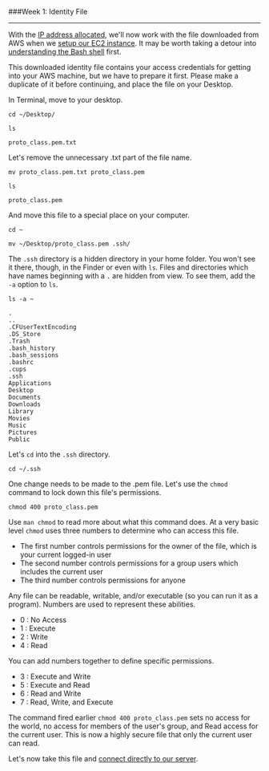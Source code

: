 ###Week 1: Identity File

-----

With the [IP address allocated](assignip.md), we'll now work with the file downloaded from AWS when we [setup our EC2 instance](server.md). It may be worth taking a detour into [understanding the Bash shell](bashintro.md) first. 

This downloaded identity file contains your access credentials for getting into your AWS machine, but we have to prepare it first. Please make a duplicate of it before continuing, and place the file on your Desktop.

In Terminal, move to your desktop.

`cd ~/Desktop/`

`ls`

`proto_class.pem.txt`

Let's remove the unnecessary .txt part of the file name.

`mv proto_class.pem.txt proto_class.pem`

`ls`

`proto_class.pem`

And move this file to a special place on your computer.

`cd ~`

`mv ~/Desktop/proto_class.pem .ssh/`

The `.ssh` directory is a hidden directory in your home folder. You won't see it there, though, in the Finder or even with `ls`. Files and directories which have names beginning with a `.` are hidden from view. To see them, add the `-a` option to `ls`.

`ls -a ~`

```
.			              			
..			            		
.CFUserTextEncoding	      		
.DS_Store		        			
.Trash						  
.bash_history					
.bash_sessions					
.bashrc					    
.cups										
.ssh			
Applications
Desktop
Documents
Downloads
Library
Movies
Music
Pictures
Public
```

Let's `cd` into the `.ssh` directory.

`cd ~/.ssh`

One change needs to be made to the .pem file. Let's use the `chmod` command to lock down this file's permissions.

`chmod 400 proto_class.pem`

Use `man chmod` to read more about what this command does. At a very basic level `chmod` uses three numbers to determine who can access this file. 

- The first number controls permissions for the owner of the file, which is your current logged-in user
- The second number controls permissions for a group users which includes the current user
- The third number controls permissions for anyone

Any file can be readable, writable, and/or executable (so you can run it as a program). Numbers are used to represent these abilities.

- 0 : No Access
- 1 : Execute 
- 2 : Write
- 4 : Read

You can add numbers together to define specific permissions.

- 3 : Execute and Write
- 5 : Execute and Read
- 6 : Read and Write
- 7 : Read, Write, and Execute


The command fired earlier `chmod 400 proto_class.pem` sets no access for the world, no access for members of the user's group, and Read access for the current user. This is now a highly secure file that only the current user can read.

Let's now take this file and [connect directly to our server](serveraccess.md).
